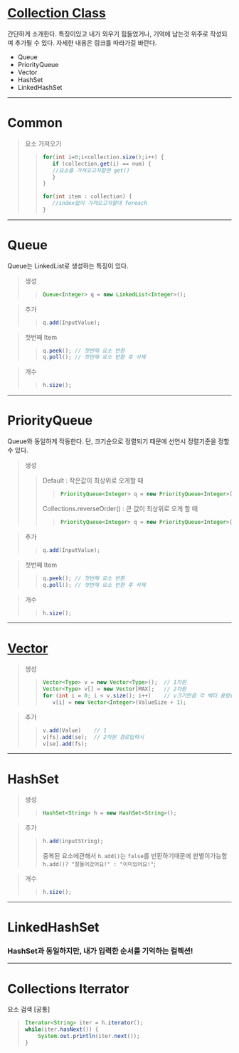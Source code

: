 # [Collection Class](https://malangdidoo.tistory.com/pages/Java)
간단하게 소개한다. 특징이있고 내가 외우기 힘들었거나, 기억에 남는것 위주로 작성되며 추가될 수 있다.
자세한 내용은 링크를 따라가길 바란다.
* Queue
* PriorityQueue
* Vector
* HashSet<type>
* LinkedHashSet<type>
---
# Common
>요소 가져오기
>>```java
>>for(int i=0;i<collection.size();i++) {
>>    if (collection.get(i) == num) {
>>	  //요소를 가져오고자할땐 get()
>>    }
>>}
>>```
>>```java
>>for(int item : collection) {
>>    //index없이 가져오고자할대 foreach
>>}
>>```
  
---
# Queue
Queue는 LinkedList로 생성하는 특징이 있다.

>생성
>> ```java
>>Queue<Integer> q = new LinkedList<Integer>();
>>```
  
>추가
>>```java
>>q.add(InputValue);
>>```
>>

>첫번째 Item
>>```java
>>q.peek(); // 첫번재 요소 반환
>>q.poll(); // 첫번재 요소 반환 후 삭제
>>```
>>

>개수
>>```java
>>h.size();
>>```
---
# PriorityQueue
Queue와 동일하게 작동한다.
단, 크기순으로 정렬되기 때문에 선언시 정렬기준을 정할 수 있다.

>생성
>>Default : 작은값이 최상위로 오게할 때
>>> ```java
>>>PriorityQueue<Integer> q = new PriorityQueue<Integer>();
>>>```
>>Collections.reverseOrder() : 큰 값이 최상위로 오게 할 때
>>> ```java
>>>PriorityQueue<Integer> q = new PriorityQueue<Integer>(Collections.reverseOrder());
>>>```
  
>추가
>>```java
>>q.add(InputValue);
>>```
>>

>첫번째 Item
>>```java
>>q.peek(); // 첫번재 요소 반환
>>q.poll(); // 첫번재 요소 반환 후 삭제
>>```
>>

>개수
>>```java
>>h.size();
>>```


---
# [Vector](https://hyeonstorage.tistory.com/208)
>생성
>> ```java
>>Vector<Type> v = new Vector<Type>();  // 1차원
>>Vector<Type> v[] = new Vector[MAX];   // 2차원
>>for (int i = 0; i < v.size(); i++)    // v크기만큼 각 벡터 용량(Capacity)초기화
>>    v[i] = new Vector<Integer>(ValueSize + 1);
>>```
  
>추가
>>```java
>>v.add(Value)    // 1
>>v[fs].add(se);  // 2차원 경로입력시
>>v[se].add(fs);
>>```

---

# HashSet

>생성
>> ```java
>>HashSet<String> h = new HashSet<String>();
>>```
  
>추가
>>```java
>>h.add(inputString);
>>```
>>
>>중복된 요소에관해서 ```h.add()```는 ```false```를 반환하기때문에 판별이가능함<br/>```h.add()? "잘들어갔어요!" : "이미있어요!"```;

>개수
>>```java
>>h.size();
>>```
---

# LinkedHashSet
### HashSet과 동일하지만, 내가 입력한 순서를 기억하는 컬렉션!

---
# Collections Iterrator
요소 검색 [공통]

>```java
>Iterator<String> iter = h.iterator();
>while(iter.hasNext()) {
>     System.out.println(iter.next());
>}
>```
